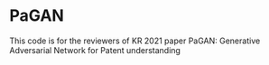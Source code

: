 # PaGAN
This code is for the reviewers of KR 2021 paper PaGAN: Generative Adversarial Network for Patent understanding
